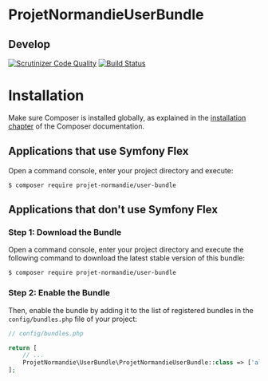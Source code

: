 ProjetNormandieUserBundle
===========================

Develop
-------

[![Scrutinizer Code Quality](https://scrutinizer-ci.com/g/projet-normandie/user-bundle/badges/quality-score.png?b=develop)](https://scrutinizer-ci.com/g/projet-normandie/user-bundle/?branch=develop)
[![Build Status](https://scrutinizer-ci.com/g/projet-normandie/user-bundle/badges/build.png?b=develop)]()



Installation
============

Make sure Composer is installed globally, as explained in the
[installation chapter](https://getcomposer.org/doc/00-intro.md)
of the Composer documentation.

Applications that use Symfony Flex
----------------------------------

Open a command console, enter your project directory and execute:

```console
$ composer require projet-normandie/user-bundle
```

Applications that don't use Symfony Flex
----------------------------------------

### Step 1: Download the Bundle

Open a command console, enter your project directory and execute the
following command to download the latest stable version of this bundle:

```console
$ composer require projet-normandie/user-bundle
```

### Step 2: Enable the Bundle

Then, enable the bundle by adding it to the list of registered bundles
in the `config/bundles.php` file of your project:

```php
// config/bundles.php

return [
    // ...
    ProjetNormandie\UserBundle\ProjetNormandieUserBundle::class => ['all' => true],
];
```